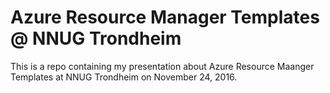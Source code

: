 # Azure Resource Manager Templates @ NNUG Trondheim

This is a repo containing my presentation about Azure Resource Maanger Templates at NNUG Trondheim on November 24, 2016.
